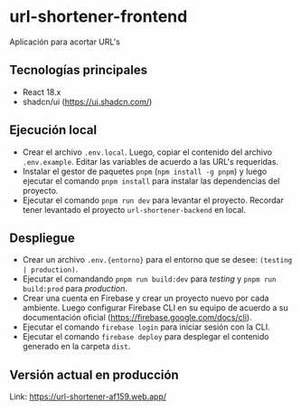 # url-shortener-frontend

Aplicación para acortar URL's

## Tecnologías principales

- React 18.x
- shadcn/ui (https://ui.shadcn.com/)

## Ejecución local

- Crear el archivo `.env.local`. Luego, copiar el contenido del archivo `.env.example`. Editar las variables de acuerdo a las URL's requeridas.
- Instalar el gestor de paquetes `pnpm` (`npm install -g pnpm`) y luego ejecutar el comando `pnpm install` para instalar las dependencias del proyecto.
- Ejecutar el comando `pnpm run dev` para levantar el proyecto. Recordar tener levantado el proyecto `url-shortener-backend` en local.

## Despliegue

- Crear un archivo `.env.{entorno}` para el entorno que se desee: `(testing | production)`.
- Ejecutar el comandando `pnpm run build:dev` para _testing_ y `pnpm run build:prod` para _production_.
- Crear una cuenta en Firebase y crear un proyecto nuevo por cada ambiente. Luego configurar Firebase CLI en su equipo de acuerdo a su documentación oficial (https://firebase.google.com/docs/cli).
- Ejecutar el comando `firebase login` para iniciar sesión con la CLI.
- Ejecutar el comando `firebase deploy` para desplegar el contenido generado en la carpeta `dist`.


## Versión actual en producción

Link: https://url-shortener-af159.web.app/